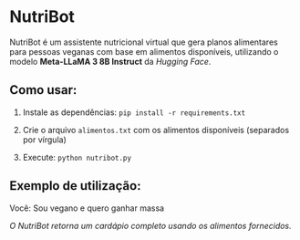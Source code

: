 # NutriBot

NutriBot é um assistente nutricional virtual que gera planos alimentares para pessoas veganas com base em alimentos disponíveis, utilizando o modelo **Meta-LLaMA 3 8B Instruct** da *Hugging Face*.

## Como usar:

1. Instale as dependências:  `pip install -r requirements.txt`

2.  Crie o arquivo `alimentos.txt` com os alimentos disponíveis (separados por vírgula)

3. Execute:  `python nutribot.py`

## Exemplo de utilização:
Você: Sou vegano e quero ganhar massa

*O NutriBot retorna um cardápio completo usando os alimentos fornecidos.*

